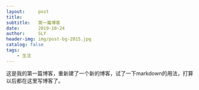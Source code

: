 ```yaml
---
layout:     post
title:      
subtitle:   第一篇博客
date:       2019-10-24
author:     SLY
header-img: img/post-bg-2015.jpg
catalog: false
tags:
    - 生活
---
```


这是我的第一篇博客，重新建了一个新的博客，试了一下markdown的用法，打算以后都在这里写博客了。
